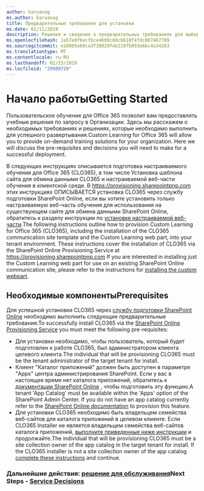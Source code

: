 ```yaml
---
author: karuanag
ms.author: karuanag
title: Предварительные требования для установки
ms.date: 02/11/2019
description: Решения и сведения о предварительных требованиях для выборочной установки и настройки обучения
ms.openlocfilehash: 1a57e8fbecfbce4608c8dcb618f4fdc007467789
ms.sourcegitcommit: e10085e60ca3f38029fde229fb093e6bc4a34203
ms.translationtype: MT
ms.contentlocale: ru-RU
ms.lasthandoff: 02/25/2019
ms.locfileid: "29989720"
---
```

# <a name="getting-started"></a><span data-ttu-id="fb148-103">Начало работы</span><span class="sxs-lookup"><span data-stu-id="fb148-103">Getting Started</span></span>

<span data-ttu-id="fb148-p101">Пользовательское обучение для Office 365 позволит вам предоставлять учебные решения по запросу в Организации.  Здесь мы расскажем о необходимых требованиях и решениях, которые необходимо выполнить для успешного развертывания.</span><span class="sxs-lookup"><span data-stu-id="fb148-p101">Custom Learning for Office 365 will allow you to provide on-demand training solutions for your organization.  Here we will discuss the pre-requisites and decisions you will need to make for a successful deployment.</span></span>

<span data-ttu-id="fb148-p102">В следующих инструкциях описывается подготовка настраиваемого обучения для Office 365 (CLO365), в том числе Установка шаблона сайта для обмена данными CLO365 и настраиваемой веб-части обучения в клиентской среде. В https://provisioning.sharepointpnp.com этих инструкциях ОПИСЫВАЕТСЯ установка CLO365 через службу подготовки SharePoint Online, если вы хотите установить только настраиваемую веб-часть обучения для использования на существующем сайте для обмена данными SharePoint Online, обратитесь к разделу инструкции по [установке настраиваемой веб-части](installwebpart.md).</span><span class="sxs-lookup"><span data-stu-id="fb148-p102">The following instructions outline how to provision Custom Learning for Office 365 (CLO365), including the installation of the CLO365 communication site template and the Custom Learning web part, into your tenant environment. These instructions cover the installation of CLO365 via the SharePoint Online Provisioning Service at https://provisioning.sharepointpnp.com    If you are interested in installing just the Custom Learning web part for use on an existing SharePoint Online communication site, please refer to the instructions for [installing the custom webpart](installwebpart.md).</span></span> 

## <a name="prerequisites"></a><span data-ttu-id="fb148-108">Необходимые компоненты</span><span class="sxs-lookup"><span data-stu-id="fb148-108">Prerequisites</span></span>
 
<span data-ttu-id="fb148-109">Для успешной установки CLO365 через [службу подготовки SharePoint Online](https://provisioning.sharepointpnp.com) необходимо выполнить следующие предварительные требования:</span><span class="sxs-lookup"><span data-stu-id="fb148-109">To successfully install CLO365 via the [SharePoint Online Provisioning Service](https://provisioning.sharepointpnp.com) you must meet the following pre-requisites:</span></span> 
 
- <span data-ttu-id="fb148-110">Для установки необходимо, чтобы пользователь, который будет подготовлен к работе CLO365, был администратором клиента целевого клиента.</span><span class="sxs-lookup"><span data-stu-id="fb148-110">The individual that will be provisioning CLO365 must be the tenant administrator of the target tenant for install.</span></span>  
- <span data-ttu-id="fb148-p103">Клиент "Каталог приложений" должен быть доступен в параметре "Apps" центра администрирования SharePoint. Если у вас в настоящее время нет каталога приложений, обратитесь к [документации SharePoint Online](https://docs.microsoft.com/en-us/sharepoint/use-app-catalog) , чтобы подготовить эту функцию.</span><span class="sxs-lookup"><span data-stu-id="fb148-p103">A tenant 'App Catalog' must be available within the 'Apps' option of the SharePoint Admin Center. If you do not have an app catalog currently refer to the [SharePoint Online documentation](https://docs.microsoft.com/en-us/sharepoint/use-app-catalog) to provision this feature.</span></span>  
- <span data-ttu-id="fb148-p104">Для установки CLO365 необходимо быть владельцем семейства веб-сайтов для каталога приложений в целевом клиенте. Если CLO365 Installer не является владельцем семейства веб-сайтов каталога приложений, [выполните приведенные ниже инструкции](addappadmin.md) и продолжайте.</span><span class="sxs-lookup"><span data-stu-id="fb148-p104">The individual that will be provisioning CLO365 must be a site collection owner of the app catalog in the target tenant for install. If the CLO365 installer is not a site collection owner of the app catalog [complete these instructions](addappadmin.md) and continue.</span></span>  

### <a name="next-steps---service-decisionsservicedecisionsmd"></a><span data-ttu-id="fb148-115">Дальнейшие действия: [решение для обслуживания](servicedecisions.md)</span><span class="sxs-lookup"><span data-stu-id="fb148-115">Next Steps - [Service Decisions](servicedecisions.md)</span></span>
